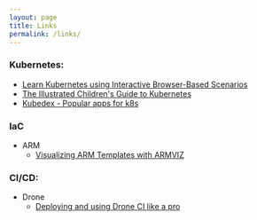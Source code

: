 ```yaml
---
layout: page
title: Links
permalink: /links/
---
```


### Kubernetes:
* [Learn Kubernetes using Interactive Browser-Based Scenarios](https://www.katacoda.com/courses/kubernetes)
* [The Illustrated Children's Guide to Kubernetes](https://www.youtube.com/watch?v=4ht22ReBjno)
* [Kubedex - Popular apps for k8s](https://kubedex.com/)

### IaC
* ARM
  * [Visualizing ARM Templates with ARMVIZ](http://armviz.io/designer)

### CI/CD:
* Drone
  * [Deploying and using Drone CI like a pro](https://medium.com/prodopsio/how-i-helped-my-company-ship-features-10-times-faster-and-made-dev-and-ops-win-a758a83b530c)